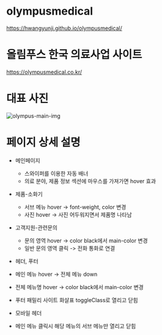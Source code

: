 # olympusmedical
https://hwangyunji.github.io/olympusmedical/

# 올림푸스 한국 의료사업 사이트
https://olympusmedical.co.kr/

# 대표 사진
![olympus-main-img](https://user-images.githubusercontent.com/105402299/187571351-dc3bf61f-93ae-49a7-bedd-f81ad3736226.png)

# 페이지 상세 설명
- 메인페이지
  - 스와이퍼를 이용한 자동 배너
  - 의료 분야, 제품 정보 섹션에 마우스를 가져가면 hover 효과
  
- 제품-소화기
  - 서브 메뉴 hover -> font-weight, color 변경
  - 사진 hover -> 사진 어두워지면서 제품명 나타남
  
- 고객지원-관련문의
  - 문의 영역 hover -> color black에서 main-color 변경
  - 일반 문의 영역 클릭 -> 전화 통화로 연결
  
 - 헤더, 푸터
  - 메인 메뉴 hover -> 전체 메뉴 down
  - 전체 메뉴명 hover -> color black에서 main-color 변경
  - 푸터 패밀리 사이트 화살표 toggleClass로 열리고 닫힘
  
 - 모바일 헤더
  - 메인 메뉴 클릭시 해당 메뉴의 서브 메뉴만 열리고 닫힘
